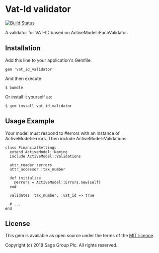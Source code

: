 # Vat-Id validator

[![Build Status](https://travis-ci.org/Sage/vat_id_validator.svg?branch=master)](https://travis-ci.org/Sage/vat_id_validator)

A validator for VAT-ID based on ActiveModel::EachValidator.

## Installation

Add this line to your application's Gemfile:

```
gem 'vat_id_validator'
```

And then execute:

```
$ bundle
```

Or install it yourself as:

```
$ gem install vat_id_validator
```

## Usage Example

Your model must respond to #errors with an instance of ActiveModel::Errors. Then include ActiveModel::Validations:

```
class FinancialSettings
  extend ActiveModel::Naming
  include ActiveModel::Validations

  attr_reader :errors
  attr_accessor :tax_number

  def initialize
    @errors = ActiveModel::Errors.new(self)
  end

  validates :tax_number, :vat_id => true

  # ...
end
```

## License
 
This gem is available as open source under the terms of the
[MIT licence](LICENSE).

Copyright (c) 2018 Sage Group Plc. All rights reserved.
